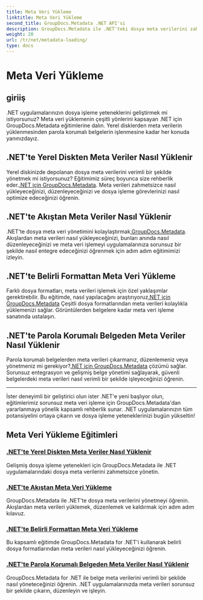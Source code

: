 ```yaml
---
title: Meta Veri Yükleme
linktitle: Meta Veri Yükleme
second_title: GroupDocs.Metadata .NET API'si
description: GroupDocs.Metadata ile .NET'teki dosya meta verilerini zahmetsizce yönetin. Gelişmiş dosya işleme yetenekleri için yükleme tekniklerini, düzenlemeyi ve daha fazlasını öğrenin.
weight: 20
url: /tr/net/metadata-loading/
type: docs
---
```

# Meta Veri Yükleme

## giriiş

.NET uygulamalarınızın dosya işleme yeteneklerini geliştirmek mi istiyorsunuz? Meta veri yüklemenin çeşitli yönlerini kapsayan .NET için GroupDocs.Metadata eğitimlerine dalın. Yerel disklerden meta verilerin yüklenmesinden parola korumalı belgelerin işlenmesine kadar her konuda yanınızdayız.

## .NET'te Yerel Diskten Meta Veriler Nasıl Yüklenir

 Yerel diskinizde depolanan dosya meta verilerini verimli bir şekilde yönetmek mi istiyorsunuz? Eğitimimiz süreç boyunca size rehberlik eder.[.NET için GroupDocs.Metadata](./load-metadata-local-disk/). Meta verileri zahmetsizce nasıl yükleyeceğinizi, düzenleyeceğinizi ve dosya işleme görevlerinizi nasıl optimize edeceğinizi öğrenin.

## .NET'te Akıştan Meta Veriler Nasıl Yüklenir

 .NET'te dosya meta veri yönetimini kolaylaştırmak,[GroupDocs.Metadata](./load-metadata-stream/). Akışlardan meta verileri nasıl yükleyeceğinizi, bunları anında nasıl düzenleyeceğinizi ve meta veri işlemeyi uygulamalarınıza sorunsuz bir şekilde nasıl entegre edeceğinizi öğrenmek için adım adım eğitimimizi izleyin.

## .NET'te Belirli Formattan Meta Veri Yükleme

 Farklı dosya formatları, meta verileri işlemek için özel yaklaşımlar gerektirebilir. Bu eğitimde, nasıl yapılacağını araştırıyoruz[.NET için GroupDocs.Metadata](./load-metadata-specific-format/) Çeşitli dosya formatlarından meta verileri kolaylıkla yüklemenizi sağlar. Görüntülerden belgelere kadar meta veri işleme sanatında ustalaşın.

## .NET'te Parola Korumalı Belgeden Meta Veriler Nasıl Yüklenir

Parola korumalı belgelerden meta verileri çıkarmanız, düzenlemeniz veya yönetmeniz mi gerekiyor?[.NET için GroupDocs.Metadata](./load-metadata-password-protected/) çözümü sağlar. Sorunsuz entegrasyon ve gelişmiş belge yönetimi sağlayarak, güvenli belgelerdeki meta verileri nasıl verimli bir şekilde işleyeceğinizi öğrenin.

----
İster deneyimli bir geliştirici olun ister .NET'e yeni başlıyor olun, eğitimlerimiz sorunsuz meta veri işleme için GroupDocs.Metadata'dan yararlanmaya yönelik kapsamlı rehberlik sunar. .NET uygulamalarınızın tüm potansiyelini ortaya çıkarın ve dosya işleme yeteneklerinizi bugün yükseltin!

## Meta Veri Yükleme Eğitimleri
### [.NET'te Yerel Diskten Meta Veriler Nasıl Yüklenir](./load-metadata-local-disk/)
Gelişmiş dosya işleme yetenekleri için GroupDocs.Metadata ile .NET uygulamalarındaki dosya meta verilerini zahmetsizce yönetin.
### [.NET'te Akıştan Meta Veri Yükleme](./load-metadata-stream/)
GroupDocs.Metadata ile .NET'te dosya meta verilerini yönetmeyi öğrenin. Akışlardan meta verileri yüklemek, düzenlemek ve kaldırmak için adım adım kılavuz.
### [.NET'te Belirli Formattan Meta Veri Yükleme](./load-metadata-specific-format/)
Bu kapsamlı eğitimde GroupDocs.Metadata for .NET'i kullanarak belirli dosya formatlarından meta verileri nasıl yükleyeceğinizi öğrenin.
### [.NET'te Parola Korumalı Belgeden Meta Veriler Nasıl Yüklenir](./load-metadata-password-protected/)
GroupDocs.Metadata for .NET ile belge meta verilerini verimli bir şekilde nasıl yöneteceğinizi öğrenin. .NET uygulamalarınızda meta verileri sorunsuz bir şekilde çıkarın, düzenleyin ve işleyin.